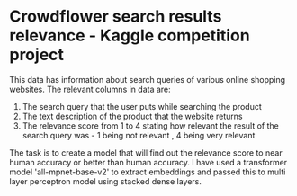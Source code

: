 # Crowdflower search results relevance - Kaggle competition project

This data has information about search queries of various online shopping websites. The relevant columns in data are:

1. The search query that the user puts while searching the product
2. The text description of the product that the website returns  
3. The relevance score from 1 to 4 stating how relevant the result of the search query was - 1 being not relevant , 4 being very relevant   
  
  The task is to create a model that will find out the relevance score to near human accuracy or better than human accuracy. I have used a transformer model 'all-mpnet-base-v2' to extract embeddings and passed this to multi layer perceptron model using stacked dense layers.
